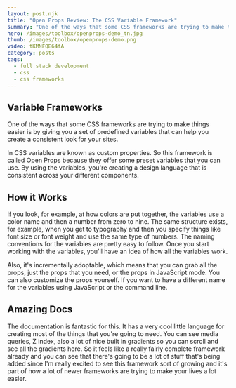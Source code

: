 ```yaml
---
layout: post.njk
title: "Open Props Review: The CSS Variable Framework"
summary: "One of the ways that some CSS frameworks are trying to make things easier is by giving you a set of pre-defined variables that can help you create a consistent look for your sites. Open Props offers a modular and extensible way to create designs based on these variables"
hero: /images/toolbox/openprops-demo_tn.jpg
thumb: /images/toolbox/openprops-demo.png
video: tKMNFQE64fA
category: posts
tags:
  - full stack development
  - css
  - css frameworks
---
```


## Variable Frameworks
One of the ways that some CSS frameworks are trying to make things easier is by giving you a set of predefined variables that can help you create a consistent look for your sites.

In CSS variables are known as custom properties. So this framework is called Open Props because they offer some preset variables that you can use. By using the variables, you're creating a design language that is consistent across your different components.

## How it Works
If you look, for example, at how colors are put together, the variables use a color name and then a number from zero to nine. The same structure exists, for example, when you get to typography and then you specify things like font size or font weight and use the same type of numbers. The naming conventions for the variables are pretty easy to follow. Once you start working with the variables, you'll have an idea of how all the variables work.

Also, it's incrementally adoptable, which means that you can grab all the props, just the props that you need, or the props in JavaScript mode. You can also customize the props yourself. If you want to have a different name for the variables using JavaScript or the command line.

## Amazing Docs
The documentation is fantastic for this. It has a very cool little language for creating most of the things that you're going to need. You can see media queries, Z index, also a lot of nice built in gradients so you can scroll and see all the gradients here. So it feels like a really fairly complete framework already and you can see that there's going to be a lot of stuff that's being added since I'm really excited to see this framework sort of growing and it's part of how a lot of newer frameworks are trying to make your lives a lot easier.
